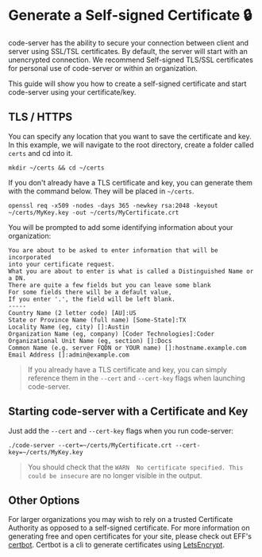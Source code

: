 # Generate a Self-signed Certificate 🔒

code-server has the ability to secure your connection between client and server
using SSL/TSL certificates. By default, the server will start with an
unencrypted connection. We recommend Self-signed TLS/SSL certificates for
personal use of code-server or within an organization.

This guide will show you how to create a self-signed certificate and start
code-server using your certificate/key.

## TLS / HTTPS

You can specify any location that you want to save the certificate and key. In
this example, we will navigate to the root directory, create a folder called
`certs` and cd into it.

```shell
mkdir ~/certs && cd ~/certs
```

If you don't already have a TLS certificate and key, you can generate them with
the command below. They will be placed in `~/certs`.

```shell
openssl req -x509 -nodes -days 365 -newkey rsa:2048 -keyout ~/certs/MyKey.key -out ~/certs/MyCertificate.crt
```

You will be prompted to add some identifying information about your
organization:

```shell
You are about to be asked to enter information that will be incorporated
into your certificate request.
What you are about to enter is what is called a Distinguished Name or a DN.
There are quite a few fields but you can leave some blank
For some fields there will be a default value,
If you enter '.', the field will be left blank.
-----
Country Name (2 letter code) [AU]:US
State or Province Name (full name) [Some-State]:TX
Locality Name (eg, city) []:Austin
Organization Name (eg, company) [Coder Technologies]:Coder
Organizational Unit Name (eg, section) []:Docs
Common Name (e.g. server FQDN or YOUR name) []:hostname.example.com
Email Address []:admin@example.com
```

> If you already have a TLS certificate and key, you can simply reference them
> in the `--cert` and `--cert-key` flags when launching code-server.


## Starting code-server with a Certificate and Key

Just add the `--cert` and `--cert-key` flags when you run code-server:

```shell
./code-server --cert=~/certs/MyCertificate.crt --cert-key=~/certs/MyKey.key
```

> You should check that the
> `WARN  No certificate specified. This could be insecure` are no longer visible
> in the output.

## Other Options

For larger organizations you may wish to rely on a trusted Certificate Authority
as opposed to a self-signed certificate. For more information on generating free
and open certificates for your site, please check out EFF's
[certbot](https://certbot.eff.org/). Certbot is a cli to generate certificates
using [LetsEncrypt](https://letsencrypt.org/).
